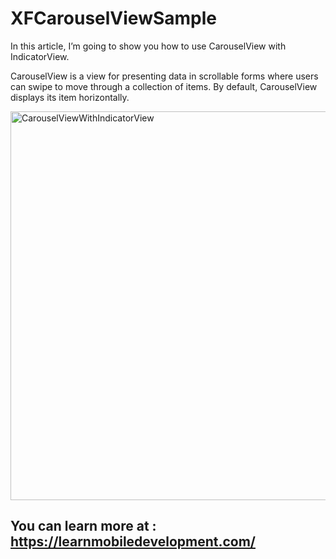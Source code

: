 # XFCarouselViewSample

In this article, I’m going to show you how to use CarouselView with IndicatorView.

CarouselView is a view for presenting data in scrollable forms where users can swipe to move through a collection of items. By default, CarouselView displays its item horizontally.

<img width="622" alt="CarouselViewWithIndicatorView" src="https://user-images.githubusercontent.com/48187633/203831684-e64ad893-c581-49f8-b257-1fdf1777e85c.png">


## You can learn more at : https://learnmobiledevelopment.com/
